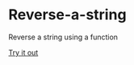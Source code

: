 # Reverse-a-string
Reverse a string using a function


[Try it out](https://karina-i.github.io/Reverse-a-string/Reverse%20str/)
